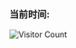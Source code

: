 ### 当前时间:
<picture>
  <source media="(prefers-color-scheme: dark)" srcset="https://profile-counter.glitch.me/jinanpiwang/count.svg">
  <source media="(prefers-color-scheme: light)" srcset="https://profile-counter.glitch.me/jinanpiwang/count.svg">
  <img alt="Visitor Count" src="https://profile-counter.glitch.me/jinanpiwang/count.svg">
</picture>
<!--
![Github Stats](https://github-readme-stats.vercel.app/api?username=jinanpiwang&show_icons=true)
-->
